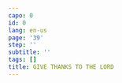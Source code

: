 ```yaml
---
capo: 0
id: 0
lang: en-us
page: '39'
step: ''
subtitle: ''
tags: []
title: GIVE THANKS TO THE LORD
---
```

